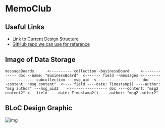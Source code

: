 # MemoClub

## Useful Links

* [Link to Current Design Structure](https://www.figma.com/file/RugeWrPOBgDUWwE1prm6kZ/GroupProject1?node-id=1%3A143)
* [GitHub repo we can use for reference](https://github.com/ashtonjonesdev/reply_flutter)

## Image of Data Storage

`messageBoards      <---------- collection
-businessBoard     <------------- doc
--name: "BusinessBoard"  <------- field
--messages <--------------------- subcollection
---msg_uid  <-------------------- doc 
----content: "msg content"  <---- field
----date: Timestamp()
----author: "msg author"
---msg_uid2    <----------------- doc
----content: "msg2 content2" <-- field
----date: Timestamp2()
----author: "msg2 author2"
`

## BLoC Design Graphic

![img](https://cdn.discordapp.com/attachments/851552841395077214/858392404439597106/04-BLoC-diagram-1-650x284.png)

